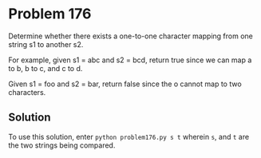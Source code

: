 # Problem 176

Determine whether there exists a one-to-one character mapping from one
string s1 to another s2.

For example, given s1 = abc and s2 = bcd, return true since we can map a
to b, b to c, and c to d.

Given s1 = foo and s2 = bar, return false since the o cannot map to two
characters.

## Solution

To use this solution, enter `python problem176.py s t` wherein `s`, and `t`
are the two strings being compared.